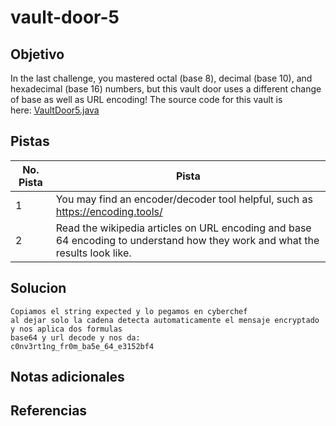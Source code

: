 # vault-door-5

## Objetivo
In the last challenge, you mastered octal (base 8), decimal (base 10), and hexadecimal (base 16) numbers, but this vault door uses a different change of base as well as URL encoding! The source code for this vault is here: [VaultDoor5.java](https://jupiter.challenges.picoctf.org/static/d31ce4356bdfd15d33a9af7e35ab4d0a/VaultDoor5.java)
## Pistas

| No. Pista | Pista                                                                                                                        |
| --------- | ---------------------------------------------------------------------------------------------------------------------------- |
| 1         | You may find an encoder/decoder tool helpful, such as https://encoding.tools/                                                |
| 2         | Read the wikipedia articles on URL encoding and base 64 encoding to understand how they work and what the results look like. |


## Solucion
```
Copiamos el string expected y lo pegamos en cyberchef
al dejar solo la cadena detecta automaticamente el mensaje encryptado y nos aplica dos formulas
base64 y url decode y nos da:
c0nv3rt1ng_fr0m_ba5e_64_e3152bf4
```

## Notas adicionales

## Referencias